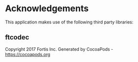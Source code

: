 # Acknowledgements
This application makes use of the following third party libraries:

## ftcodec

Copyright 2017 Fortis Inc.
Generated by CocoaPods - https://cocoapods.org
